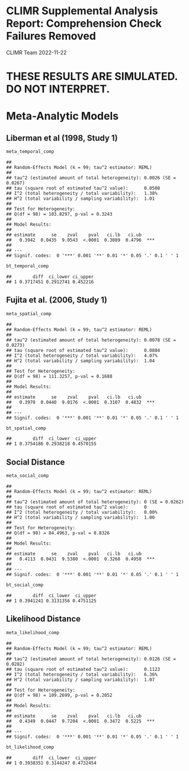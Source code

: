 CLIMR Supplemental Analysis Report: Comprehension Check Failures Removed
================
CLIMR Team
2022-11-22

# **THESE RESULTS ARE SIMULATED. DO NOT INTERPRET.**

# Meta-Analytic Models

## Liberman et al (1998, Study 1)

``` r
meta_temporal_comp
```

    ## 
    ## Random-Effects Model (k = 99; tau^2 estimator: REML)
    ## 
    ## tau^2 (estimated amount of total heterogeneity): 0.0026 (SE = 0.0267)
    ## tau (square root of estimated tau^2 value):      0.0508
    ## I^2 (total heterogeneity / total variability):   1.38%
    ## H^2 (total variability / sampling variability):  1.01
    ## 
    ## Test for Heterogeneity:
    ## Q(df = 98) = 103.8297, p-val = 0.3243
    ## 
    ## Model Results:
    ## 
    ## estimate      se    zval    pval   ci.lb   ci.ub     ​ 
    ##   0.3942  0.0435  9.0543  <.0001  0.3089  0.4796  *** 
    ## 
    ## ---
    ## Signif. codes:  0 '***' 0.001 '**' 0.01 '*' 0.05 '.' 0.1 ' ' 1

``` r
bt_temporal_comp
```

    ##        diff  ci_lower ci_upper
    ## 1 0.3717451 0.2912741 0.452216

## Fujita et al. (2006, Study 1)

``` r
meta_spatial_comp
```

    ## 
    ## Random-Effects Model (k = 99; tau^2 estimator: REML)
    ## 
    ## tau^2 (estimated amount of total heterogeneity): 0.0078 (SE = 0.0273)
    ## tau (square root of estimated tau^2 value):      0.0884
    ## I^2 (total heterogeneity / total variability):   4.07%
    ## H^2 (total variability / sampling variability):  1.04
    ## 
    ## Test for Heterogeneity:
    ## Q(df = 98) = 111.3257, p-val = 0.1688
    ## 
    ## Model Results:
    ## 
    ## estimate      se    zval    pval   ci.lb   ci.ub     ​ 
    ##   0.3970  0.0440  9.0176  <.0001  0.3107  0.4832  *** 
    ## 
    ## ---
    ## Signif. codes:  0 '***' 0.001 '**' 0.01 '*' 0.05 '.' 0.1 ' ' 1

``` r
bt_spatial_comp
```

    ##        diff  ci_lower  ci_upper
    ## 1 0.3754186 0.2938218 0.4570155

## Social Distance

``` r
meta_social_comp
```

    ## 
    ## Random-Effects Model (k = 99; tau^2 estimator: REML)
    ## 
    ## tau^2 (estimated amount of total heterogeneity): 0 (SE = 0.0262)
    ## tau (square root of estimated tau^2 value):      0
    ## I^2 (total heterogeneity / total variability):   0.00%
    ## H^2 (total variability / sampling variability):  1.00
    ## 
    ## Test for Heterogeneity:
    ## Q(df = 98) = 84.4963, p-val = 0.8326
    ## 
    ## Model Results:
    ## 
    ## estimate      se    zval    pval   ci.lb   ci.ub     ​ 
    ##   0.4113  0.0431  9.5380  <.0001  0.3268  0.4958  *** 
    ## 
    ## ---
    ## Signif. codes:  0 '***' 0.001 '**' 0.01 '*' 0.05 '.' 0.1 ' ' 1

``` r
bt_social_comp
```

    ##        diff  ci_lower  ci_upper
    ## 1 0.3941241 0.3131356 0.4751125

## Likelihood Distance

``` r
meta_likelihood_comp
```

    ## 
    ## Random-Effects Model (k = 99; tau^2 estimator: REML)
    ## 
    ## tau^2 (estimated amount of total heterogeneity): 0.0126 (SE = 0.0282)
    ## tau (square root of estimated tau^2 value):      0.1123
    ## I^2 (total heterogeneity / total variability):   6.36%
    ## H^2 (total variability / sampling variability):  1.07
    ## 
    ## Test for Heterogeneity:
    ## Q(df = 98) = 109.2699, p-val = 0.2052
    ## 
    ## Model Results:
    ## 
    ## estimate      se    zval    pval   ci.lb   ci.ub     ​ 
    ##   0.4349  0.0447  9.7204  <.0001  0.3472  0.5225  *** 
    ## 
    ## ---
    ## Signif. codes:  0 '***' 0.001 '**' 0.01 '*' 0.05 '.' 0.1 ' ' 1

``` r
bt_likelihood_comp
```

    ##        diff  ci_lower  ci_upper
    ## 1 0.3938351 0.3144247 0.4732454
